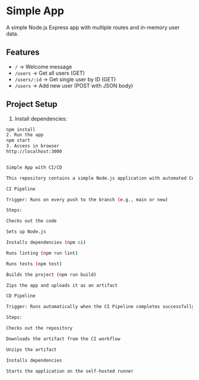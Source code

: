 # Simple App

A simple Node.js Express app with multiple routes and in-memory user data.

## Features

- `/` → Welcome message
- `/users` → Get all users (GET)
- `/users/:id` → Get single user by ID (GET)
- `/users` → Add new user (POST with JSON body)

## Project Setup

1. Install dependencies:
```bash
npm install
2. Run the app
npm start
3. Access in browser
http://localhost:3000


Simple App with CI/CD

This repository contains a simple Node.js application with automated Continuous Integration (CI) and Continuous Deployment (CD) pipelines using GitHub Actions.

CI Pipeline

Trigger: Runs on every push to the branch (e.g., main or new)

Steps:

Checks out the code

Sets up Node.js

Installs dependencies (npm ci)

Runs linting (npm run lint)

Runs tests (npm test)

Builds the project (npm run build)

Zips the app and uploads it as an artifact

CD Pipeline

Trigger: Runs automatically when the CI Pipeline completes successfully

Steps:

Checks out the repository

Downloads the artifact from the CI workflow

Unzips the artifact

Installs dependencies

Starts the application on the self-hosted runner
